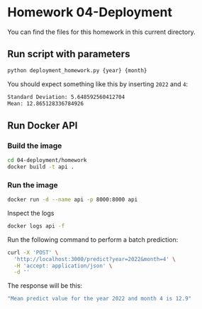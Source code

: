 # Homework 04-Deployment 
You can find the files for this homework in this current directory.

## Run script with parameters
```bash
python deployment_homework.py {year} {month}
```

You should expect something like this by inserting `2022` and `4`:
```bash
Standard Deviation: 5.648592560412704
Mean: 12.865128336784926
```

## Run Docker API
### Build the image
```bash
cd 04-deployment/homework
docker build -t api .
```

### Run the image
```bash
docker run -d --name api -p 8000:8000 api
```
Inspect the logs
```bash
docker logs api -f
```

Run the following command to perform a batch prediction:
```bash
curl -X 'POST' \
  'http://localhost:3000/predict?year=2022&month=4' \
  -H 'accept: application/json' \
  -d ''
```

The response will be this:
```bash
"Mean predict value for the year 2022 and month 4 is 12.9"
```
